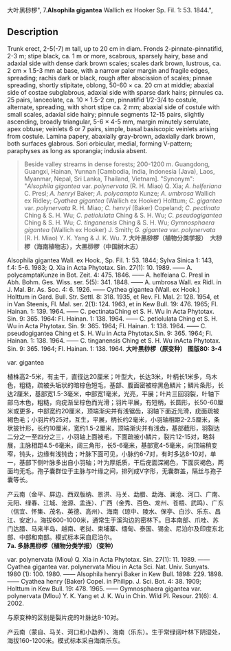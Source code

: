 大叶黑桫椤",
7.**Alsophila gigantea** Wallich ex Hooker Sp. Fil. 1: 53. 1844.",

## Description
Trunk erect, 2-5(-7) m tall, up to 20 cm in diam. Fronds 2-pinnate-pinnatifid, 2-3 m; stipe black, ca. 1 m or more, scabrous, sparsely hairy, base and adaxial side with dense dark brown scales; scales dark brown, lustrous, ca. 2 cm × 1.5-3 mm at base, with a narrow paler margin and fragile edges, spreading; rachis dark or black, rough after abscission of scales; pinnae spreading, shortly stipitate, oblong, 50-60 × ca. 20 cm at middle; abaxial side of costae subglabrous, adaxial side with sparse dark hairs; pinnules ca. 25 pairs, lanceolate, ca. 10 × 1.5-2 cm, pinnatifid 1/2-3/4 to costule, alternate, spreading, with short stipe ca. 2 mm; abaxial side of costule with small scales, adaxial side hairy; pinnule segments 12-15 pairs, slightly ascending, broadly triangular, 5-6 × 4-5 mm, margin minutely serrulate, apex obtuse; veinlets 6 or 7 pairs, simple, basal basiscopic veinlets arising from costule. Lamina papery, abaxially gray-brown, adaxially dark brown, both surfaces glabrous. Sori orbicular, medial, forming V-pattern; paraphyses as long as sporangia; indusia absent.

> Beside valley streams in dense forests; 200-1200 m. Guangdong, Guangxi, Hainan, Yunnan [Cambodia, India, Indonesia (Java), Laos, Myanmar, Nepal, Sri Lanka, Thailand, Vietnam].
  "Synonym": "*Alsophila gigantea* var. *polynervata* (R. H. Miao) Q. Xia; *A. helferiana* C. Presl; *A. henryi* Baker; *A. polycampta* Kunze; *A. umbrosa* Wallich ex Ridley; *Cyathea gigantea* (Wallich ex Hooker) Holttum; *C. gigantea* var. *polynervata* R. H. Miao; *C. henryi* (Baker) Copeland; *C. pectinata* Ching &amp; S. H. Wu; *C. petiolulata* Ching &amp; S. H. Wu; *C. pseudogigantea* Ching &amp; S. H. Wu; *C. tinganensis* Ching &amp; S. H. Wu; *Gymnosphaera gigantea* (Wallich ex Hooker) J. Smith; *G. gigantea* var. *polynervata* (R. H. Miao) Y. K. Yang &amp; J. K. Wu.
**7. 大叶黑桫椤（植物分类学报）　大桫椤（海南植物志），大黑桫椤（中国树木志）**

Alsophila gigantea Wall. ex Hook., Sp. Fil. 1: 53. 1844; Sylva Sinica 1: 143, f.4: 5-6. 1983; Q. Xia in Acta Phytotax. Sin. 27(1): 10. 1989. —— A. polycamptaKunze in Bot. Zeit. 4: 475. 1846. —— A. helfeiana C. Presl in Abh. Bohm. Ges. Wiss. ser. 5(5): 341. 1848. —— A. umbrosa Wall. ex Ridl. in J. Mal. Br. As. Soc. 4: 6. 1926. —— Cythea gigantea (Wall. ex Hook.) Holttum in Gard. Bull. Str. Settl. 8: 318. 1935, et Rev. Fl. Mal. 2: 128. 1954, et in Van Steenis, Fl. Mal. ser. 2(1): 124. 1963, et in Kew Bull. 19: 476. 1965; Fl. Hainan. 1: 139. 1964. —— C. pectinataChing et S. H. Wu in Acta Phytotax. Sin. 9: 365. 1964: Fl. Hainan. 1: 138. 1964. —— C. petiolulata Ching et S. H. Wu in Acta Phytotax. Sin. 9: 365. 1964; Fl. Hainan. 1: 138. 1964. —— C. pseudogigantea Ching et S. H. Wu in Acta Phytotax.Sin. 9: 365. 1964; Fl. Hainan. 1: 138. 1964. —— C. tinganensis Ching et S. H. Wu inActa Phytotax. Sin. 9: 365. 1964; Fl. Hainan. 1: 138. 1964.
**大叶黑桫椤（原变种）  图版80: 3-4**

var. gigantea

植株高2-5米，有主干，直径达20厘米；叶型大，长达3米，叶柄长1米多，乌木色，粗糙，疏被头垢状的暗棕色短毛，基部、腹面密被棕黑色鳞片；鳞片条形，长达2厘米，基部宽1.5-3毫米，中部宽1毫米，光亮，平展；叶片三回羽裂，叶轴下部乌木色，粗糙，向疣渐呈棕色而光滑；羽片平展，有短柄，长圆形，长50-60厘米或更多，中部宽约20厘米，顶端渐尖并有浅锯齿，羽轴下面近光滑，疣面疏被褐色毛；小羽片约25对，互生，平展，柄长约2毫米，小羽轴相距2-2.5厘米，条状披针形，长约10厘米，宽约1.5-2厘米，顶端渐尖并有浅齿，基部截形，羽裂达二分之一至四分之三，小羽轴上面被毛，下面疏被小鳞片，裂片12-15对，略斜展，主脉相距4.5-6毫米，阔三角形，长5-6毫米，基部宽4-5毫米，向顶端稍变窄，钝头，边缘有浅钝齿；叶脉下面可见，小脉约6-7对，有时多达8-10对，单一，基部下侧叶脉多出自小羽轴；叶为厚纸质，干后疣面深褐色，下面灰褐色，两面均无毛。孢子囊群位于主脉与叶缘之间，排列成V字形，无囊群盖，隔丝与孢子囊等长。

产云南（金平、屏边、西双版纳、景洪、马关、勐腊、勐海、澜沧、河口、广南、元阳、绿春、江城、沧源、孟连）、广西（金秀、百色、龙州、苍梧、武鸣）、广东（信宜、怀集、茂名、英德、高州）、海南（琼中、陵水、保亭、白沙、乐东、昌江、安定）。海拔600-1000米，通常生于溪沟边的密林下。日本南部、爪哇、苏门达腊、马来半岛、越南、老挝、柬埔寨、缅甸、泰国、锡金、尼泊尔及印度东北部、中部和南部。模式标本采自尼泊尔。
**7a. 多脉黑桫椤（植物分类学报）（变种）**

var. polynervata (Miou) Q. Xia in Acta Phytotax. Sin. 27(1): 11. 1989. —— Cyathea gigantea var. polynervata Miou in Acta Sci. Nat. Univ. Sunyats. 1980 (1): 100. 1980. —— Alsophila henryi Baker in Kew Bull. 1898: 229. 1898. —— Cyathea henry (Baker) Copel. in Philipp. J. Sci. Bot. 4: 38. 1909; Holttum in Kew Bull. 19: 478. 1965. —— Gymnosphaera gigantea var. polynervata (Mlou) Y. K. Yang et J. K. Wu in Chin. Wild Pl. Resour. 21(6): 4. 2002.

与原变种的区别是裂片疣的叶脉达8-10对。

产云南（蒙自、马关、河口和小勐养）、海南（乐东）。生于常绿阔叶林下阴湿处，海拔160-1200米。模式标本采自海南乐东。
